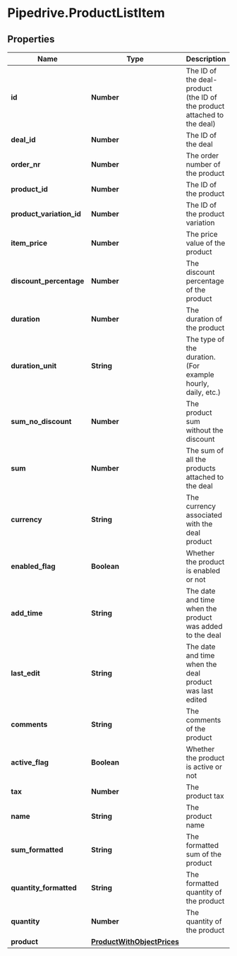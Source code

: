 # Pipedrive.ProductListItem

## Properties

Name | Type | Description | Notes
------------ | ------------- | ------------- | -------------
**id** | **Number** | The ID of the deal-product (the ID of the product attached to the deal) | [optional] 
**deal_id** | **Number** | The ID of the deal | [optional] 
**order_nr** | **Number** | The order number of the product | [optional] 
**product_id** | **Number** | The ID of the product | [optional] 
**product_variation_id** | **Number** | The ID of the product variation | [optional] 
**item_price** | **Number** | The price value of the product | [optional] 
**discount_percentage** | **Number** | The discount percentage of the product | [optional] 
**duration** | **Number** | The duration of the product | [optional] 
**duration_unit** | **String** | The type of the duration. (For example hourly, daily, etc.) | [optional] 
**sum_no_discount** | **Number** | The product sum without the discount | [optional] 
**sum** | **Number** | The sum of all the products attached to the deal | [optional] 
**currency** | **String** | The currency associated with the deal product | [optional] 
**enabled_flag** | **Boolean** | Whether the product is enabled or not | [optional] 
**add_time** | **String** | The date and time when the product was added to the deal | [optional] 
**last_edit** | **String** | The date and time when the deal product was last edited | [optional] 
**comments** | **String** | The comments of the product | [optional] 
**active_flag** | **Boolean** | Whether the product is active or not | [optional] 
**tax** | **Number** | The product tax | [optional] 
**name** | **String** | The product name | [optional] 
**sum_formatted** | **String** | The formatted sum of the product | [optional] 
**quantity_formatted** | **String** | The formatted quantity of the product | [optional] 
**quantity** | **Number** | The quantity of the product | [optional] 
**product** | [**ProductWithObjectPrices**](ProductWithObjectPrices.md) |  | [optional] 


